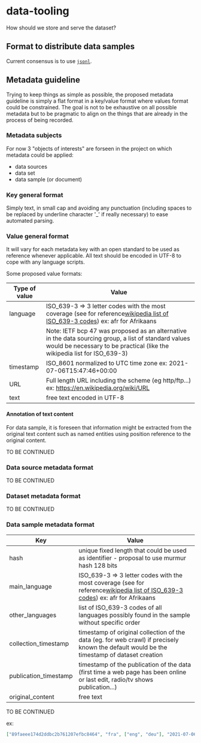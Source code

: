 # data-tooling
How should we store and serve the dataset?

## Format to distribute data samples

Current consensus is to use [`jsonl`](https://jsonlines.org/).

## Metadata guideline

Trying to keep things as simple as possible, the proposed metadata guideline is simply a flat format in a key/value format where values format could be constrained. The goal is not to be exhaustive on all possible metadata but to be pragmatic to align on the things that are already in the process of being recorded.

### Metadata subjects

For now 3 "objects of interests" are forseen in the project on which metadata could be applied:

- data sources 
- data set
- data sample (or document)

### Key general format

Simply text, in small cap and avoiding any punctuation (including spaces to be replaced by underline character '_' if really necessary)  to ease automated parsing.

### Value general format

It will vary for each metadata key with an open standard to be used as reference whenever applicable. All text should be encoded in UTF-8 to cope with any language scripts.

Some proposed value formats:

| Type of value       	| Value                                                                                                                                                                                                                                  	|
|-----------	|----------------------------------------------------------------------------------------------------------------------------------------------------------------------------------------------------------------------------------------	|
| language  	| ISO_639-3 => 3 letter codes with the most coverage (see for reference[wikipedia list of ISO_639-3 codes](https://en.wikipedia.org/wiki/Wikipedia:WikiProject_Languages/List_of_ISO_639-3_language_codes_(2019))) ex: afr for Afrikaans 	|
|               | Note: IETF bcp 47 was proposed as an alternative in the data sourcing group, a list of standard values would be necessary to be practical (like the wikipedia list for ISO_639-3) 
| timestamp 	| ISO_8601 normalized to UTC time zone ex: 2021-07-06T15:47:46+00:00                                                                                                                                                                     	|
| URL       	| Full length URL including the scheme (eg http/ftp...)  ex: https://en.wikipedia.org/wiki/URL                                                                                                                                           	|
| text      	| free text encoded in UTF-8

#### Annotation of text content

For data sample, it is foreseen that information might be extracted from the original text content such as named entities using position reference to the original content.

TO BE CONTINUED

### Data source metadata format

TO BE CONTINUED

### Dataset metadata format 

TO BE CONTINUED

### Data sample metadata format 

| Key                   	| Value                                                                                                                                                                                                                                  	|
|-----------------------	|----------------------------------------------------------------------------------------------------------------------------------------------------------------------------------------------------------------------------------------	|
| hash            	| unique fixed length that could be used as identifier - proposal to use murmur hash 128 bits                                                                                                                                                                     	|
| main_language         	| ISO_639-3 => 3 letter codes with the most coverage (see for reference[wikipedia list of ISO_639-3 codes](https://en.wikipedia.org/wiki/Wikipedia:WikiProject_Languages/List_of_ISO_639-3_language_codes_(2019))) ex: afr for Afrikaans 	|
| other_languages       	| list of ISO_639-3 codes of all languages possibly found in the sample without specific order                                                                                                                                           	|
| collection_timestamp  	| timestamp of original collection of the data (eg. for web crawl) if precisely known the default would be the timestamp of dataset creation                                                                                             	|
| publication_timestamp 	| timestamp of the publication of the data (first time a web page has been online or last edit, radio/tv shows publication...)                                                                                                           	|
| original_content      	| free text       

TO BE CONTINUED

ex:
```json
["89faeee174d2ddbc2b761207efbc8464", "fra", ["eng", "deu"], "2021-07-06T19:06:02Z", null, "je crois il est parti à Stuttgart ou bien à London"]
```

